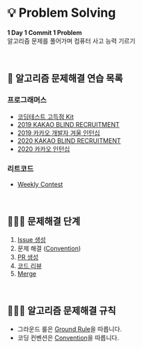 # 💡 Problem Solving
**1 Day 1 Commit 1 Problem**<br/>
알고리즘 문제를 풀어가며 컴퓨터 사고 능력 기르기

<br/>

## 📄 알고리즘 문제해결 연습 목록
### 프로그래머스
- [코딩테스트 고득점 Kit](https://github.com/dailyco/problem-solving/wiki/%5B%ED%94%84%EB%A1%9C%EA%B7%B8%EB%9E%98%EB%A8%B8%EC%8A%A4%5D-%EC%BD%94%EB%94%A9%ED%85%8C%EC%8A%A4%ED%8A%B8-%EA%B3%A0%EB%93%9D%EC%A0%90-Kit)
- [2019 KAKAO BLIND RECRUITMENT](https://github.com/dailyco/problem-solving/wiki/%5B%ED%94%84%EB%A1%9C%EA%B7%B8%EB%9E%98%EB%A8%B8%EC%8A%A4%5D-2019-KAKAO-BLIND-RECRUITMENT)
- [2019 카카오 개발자 겨울 인턴십](https://github.com/dailyco/problem-solving/wiki/%5B%ED%94%84%EB%A1%9C%EA%B7%B8%EB%9E%98%EB%A8%B8%EC%8A%A4%5D-2019-%EC%B9%B4%EC%B9%B4%EC%98%A4-%EA%B0%9C%EB%B0%9C%EC%9E%90-%EA%B2%A8%EC%9A%B8-%EC%9D%B8%ED%84%B4%EC%8B%AD)
- [2020 KAKAO BLIND RECRUITMENT](https://github.com/dailyco/problem-solving/wiki/%5B%ED%94%84%EB%A1%9C%EA%B7%B8%EB%9E%98%EB%A8%B8%EC%8A%A4%5D-2020-KAKAO-BLIND-RECRUITMENT)
- [2020 카카오 인턴십](https://github.com/dailyco/problem-solving/wiki/%5B%ED%94%84%EB%A1%9C%EA%B7%B8%EB%9E%98%EB%A8%B8%EC%8A%A4%5D-2020-%EC%B9%B4%EC%B9%B4%EC%98%A4-%EC%9D%B8%ED%84%B4%EC%8B%AD)

### 리트코드
- [Weekly Contest](https://github.com/dailyco/problem-solving/wiki/%5B%EB%A6%AC%ED%8A%B8%EC%BD%94%EB%93%9C%5D-Weekly-Contest)
<br/>

## 👩🏻‍💻 문제해결 단계
1. [Issue 생성](https://github.com/dailyco/problem-solving/wiki/%F0%9F%8F%B7--Issue-%EC%83%9D%EC%84%B1)
2. 문제 해결 ([Convention](https://github.com/dailyco/problem-solving/wiki/%E2%9C%A8-Convention))
3. [PR 생성](https://github.com/dailyco/problem-solving/wiki/%F0%9F%91%B7%F0%9F%8F%BB-PR-%EC%83%9D%EC%84%B1)
4. [코드 리뷰](https://github.com/dailyco/problem-solving/wiki/%E2%9C%8F%EF%B8%8F-%EC%BD%94%EB%93%9C-%EB%A6%AC%EB%B7%B0)
5. [Merge](https://github.com/dailyco/problem-solving/wiki/%F0%9F%A4%9D-Merge)
<br/>

## 💁🏻‍♀️ 알고리즘 문제해결 규칙
- 그라운드 룰은 [Ground Rule](https://github.com/dailyco/problem-solving/wiki/%F0%9F%A4%99%F0%9F%8F%BB-Ground-Rule)을 따릅니다.
- 코딩 컨벤션은 [Convention](https://github.com/dailyco/problem-solving/wiki/%E2%9C%A8-Convention)을 따릅니다.
